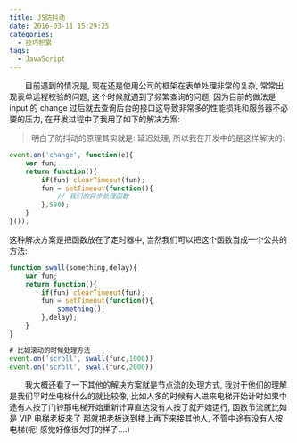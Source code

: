```yaml
---
title: JS防抖动
date: 2016-03-11 15:29:25
categories:
  - 技巧积累
tags:
  - JavaScript
---
```

　　目前遇到的情况是, 现在还是使用公司的框架在表单处理非常的复杂, 常常出现表单远程校验的问题, 这个时候就遇到了频繁查询的问题, 因为目前的做法是 input 的 change 过后就去查询后台的接口这导致非常多的性能损耗和服务器不必要的压力, 在开发过程中了我用了如下的解决方案:
> 明白了防抖动的原理其实就是: 延迟处理, 所以我在开发中的是这样解决的:
```javascript
event.on('change', function(e){
    var fun;
    return function(){
        if(fun) clearTimeout(fun);
        fun = setTimeout(function(){
            // 我们的异步处理函数
        },500);
    }
}());
```
这种解决方案是把函数放在了定时器中, 当然我们可以把这个函数当成一个公共的方法:
```javascript
function swall(something,delay){
    var fun;
    return function(){
        if(fun) clearTimeout(fun);
        fun = setTimeout(function(){
            something();
        },delay);
    }
}

# 比如滚动的时候处理方法
event.on('scroll', swall(func,1000))
event.on('scroll', swall(func,2000))
```
　　我大概还看了一下其他的解决方案就是节点流的处理方式, 我对于他们的理解是我们平时坐电梯什么的就比较像, 比如人多的时候有人进来电梯开始计时如果中途有人按了门铃那电梯开始重新计算直达没有人按了就开始运行, 函数节流就比如是 VIP 电梯老板来了 那就把老板送到楼上再下来接其他人, 不管中途有没有人按电梯(呃! 感觉好像很欠打的样子....)

